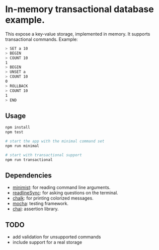 # In-memory transactional database example. 

This expose a key-value storage, implemented in memory. It supports transactional commands. Example:

```bash
> SET a 10
> BEGIN
> COUNT 10
1
> BEGIN
> UNSET a
> COUNT 10
0
> ROLLBACK
> COUNT 10
1
> END
```

## Usage

```bash
npm install
npm test

# start the app with the minimal command set
npm run minimal

# start with transactional support
npm run transactional
```

## Dependencies

* [minimist](https://www.npmjs.com/package/minimist): for reading command line arguments.
* [readlineSync](https://www.npmjs.com/package/readline-sync): for asking questions on the terminal.
* [chalk](https://github.com/chalk/chalk): for printing colorized messages.
* [mocha](https://mochajs.org/): testing framework.
* [chai](https://www.chaijs.com/api/bdd/): assertion library.

## TODO

* add validation for unsupported commands
* include support for a real storage